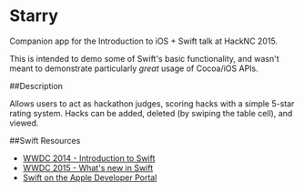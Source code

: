 Starry
======

Companion app for the Introduction to iOS + Swift talk at HackNC 2015.

This is intended to demo some of Swift's basic functionality, and wasn't meant to demonstrate particularly _great_ usage of Cocoa/iOS APIs.

##Description

Allows users to act as hackathon judges, scoring hacks with a simple 5-star rating system. Hacks can be added, deleted (by swiping the table cell), and viewed.
  
##Swift Resources

* [WWDC 2014 - Introduction to Swift](https://developer.apple.com/videos/play/wwdc2014-402/)
* [WWDC 2015 - What's new in Swift](https://developer.apple.com/videos/play/wwdc2015-106/)
* [Swift on the Apple Developer Portal](https://developer.apple.com/swift/)

